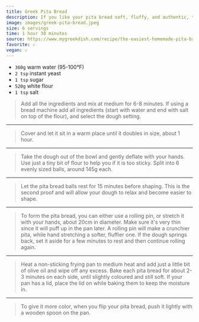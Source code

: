 ```yaml
---
title: Greek Pita Bread
description: If you like your pita bread soft, fluffy, and authentic, then this super easy pita bread recipe is made for you!
image: images/greek-pita-bread.jpeg
size: 6 servings
time: 1 hour 30 minutes
source: https://www.mygreekdish.com/recipe/the-easiest-homemade-pita-bread/
favorite: ✓
vegan: ✓
---
```


* `360g` warm water (95-100°F)
* `2 tsp` instant yeast
* `1 tsp` sugar
* `520g` white flour
* `1 tsp` salt

> Add all the ingredients and mix at medium for 6-8 minutes. If using a bread machine add all ingredients (start with water and end with salt on top of the flour), and select the dough setting.

---

> Cover and let it sit in a warm place until it doubles in size, about 1 hour.

---

> Take the dough out of the bowl and gently deflate with your hands. Use just a tiny bit of flour to help you if it is too sticky. Split into 6 evenly sized balls, around 145g each.

---

> Let the pita bread balls rest for 15 minutes before shaping. This is the second proof and will allow your dough to relax and become easier to shape.

---

> To form the pita bread, you can either use a rolling pin, or stretch it with your hands, about 20cm in diameter. Make sure it's very thin since it will puff up in the pan later. A rolling pin will make a crunchier pita, while hand stretching a softer, fluffier one. If the dough springs back, set it aside for a few minutes to rest and then continue rolling again.

---

> Heat a non-sticking frying pan to medium heat and add just a little bit of olive oil and wipe off any excess. Bake each pita bread for about 2-3 minutes on each side, until slightly coloured and still soft. If your pan has a lid, place the lid on while baking them to keep the moisture in.

---

> To give it more color, when you flip your pita bread, push it lightly with a wooden spoon on the pan.
